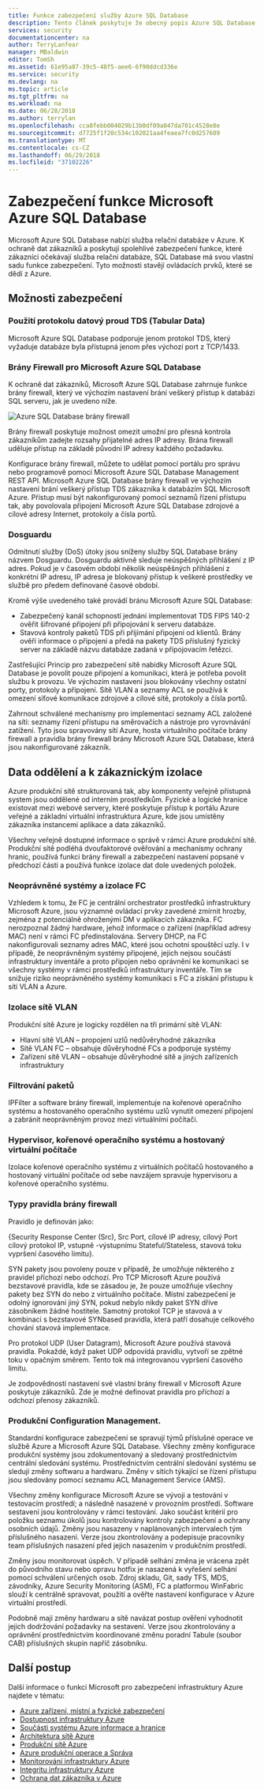 ```yaml
---
title: Funkce zabezpečení služby Azure SQL Database
description: Tento článek poskytuje že obecný popis Azure SQL Database chrání data zákazníků v Azure.
services: security
documentationcenter: na
author: TerryLanfear
manager: MBaldwin
editor: TomSh
ms.assetid: 61e95a87-39c5-48f5-aee6-6f90ddcd336e
ms.service: security
ms.devlang: na
ms.topic: article
ms.tgt_pltfrm: na
ms.workload: na
ms.date: 06/28/2018
ms.author: terrylan
ms.openlocfilehash: cca8febb004029b13b0df09a047da701c4528e8e
ms.sourcegitcommit: d7725f1f20c534c102021aa4feaea7fc0d257609
ms.translationtype: MT
ms.contentlocale: cs-CZ
ms.lasthandoff: 06/29/2018
ms.locfileid: "37102226"
---
```

# <a name="microsoft-azure-sql-database-security-features"></a>Zabezpečení funkce Microsoft Azure SQL Database    
Microsoft Azure SQL Database nabízí služba relační databáze v Azure. K ochraně dat zákazníků a poskytují spolehlivé zabezpečení funkce, které zákazníci očekávají služba relační databáze, SQL Database má svou vlastní sadu funkce zabezpečení. Tyto možnosti stavějí ovládacích prvků, které se dědí z Azure.

## <a name="security-capabilities"></a>Možnosti zabezpečení

### <a name="usage-of-tabular-data-stream-tds-protocol"></a>Použití protokolu datový proud TDS (Tabular Data)
Microsoft Azure SQL Database podporuje jenom protokol TDS, který vyžaduje databáze byla přístupná jenom přes výchozí port z TCP/1433.

### <a name="microsoft-azure-sql-database-firewall"></a>Brány Firewall pro Microsoft Azure SQL Database
K ochraně dat zákazníků, Microsoft Azure SQL Database zahrnuje funkce brány firewall, který ve výchozím nastavení brání veškerý přístup k databázi SQL serveru, jak je uvedeno níže.

![Azure SQL Database brány firewall][1]

Brány firewall poskytuje možnost omezit umožní pro přesná kontrola zákazníkům zadejte rozsahy přijatelné adres IP adresy. Brána firewall uděluje přístup na základě původní IP adresy každého požadavku.

Konfigurace brány firewall, můžete to udělat pomocí portálu pro správu nebo programově pomocí Microsoft Azure SQL Database Management REST API. Microsoft Azure SQL Database brány firewall ve výchozím nastavení brání veškerý přístup TDS zákazníka k databázím SQL Microsoft Azure. Přístup musí být nakonfigurovaný pomocí seznamů řízení přístupu tak, aby povolovala připojení Microsoft Azure SQL Database zdrojové a cílové adresy Internet, protokoly a čísla portů.

### <a name="dosguard"></a>Dosguardu
Odmítnutí služby (DoS) útoky jsou sníženy služby SQL Database brány názvem Dosguardu. Dosguardu aktivně sleduje neúspěšných přihlášení z IP adres. Pokud je v časovém období několik neúspěšných přihlášení z konkrétní IP adresu, IP adresa je blokovaný přístup k veškeré prostředky ve službě pro předem definované časové období.

Kromě výše uvedeného také provádí bránu Microsoft Azure SQL Database:

- Zabezpečený kanál schopností jednání implementovat TDS FIPS 140-2 ověřit šifrované připojení při připojování k serveru databáze.
- Stavová kontroly paketů TDS při přijímání připojení od klientů. Brány ověří informace o připojení a předá na pakety TDS příslušný fyzický server na základě názvu databáze zadaná v připojovacím řetězci.

Zastřešující Princip pro zabezpečení sítě nabídky Microsoft Azure SQL Database je povolit pouze připojení a komunikaci, která je potřeba povolit službu k provozu. Ve výchozím nastavení jsou blokovány všechny ostatní porty, protokoly a připojení. Sítě VLAN a seznamy ACL se používá k omezení síťové komunikace zdrojové a cílové sítě, protokoly a čísla portů.

Zahrnout schválené mechanismy pro implementaci seznamy ACL založené na síti: seznamy řízení přístupu na směrovačích a nástroje pro vyrovnávání zatížení. Tyto jsou spravovány sítí Azure, hosta virtuálního počítače brány firewall a pravidla brány firewall brány Microsoft Azure SQL Database, která jsou nakonfigurované zákazník.

## <a name="data-segregation-and-customer-isolation"></a>Data oddělení a k zákaznickým izolace
Azure produkční sítě strukturovaná tak, aby komponenty veřejně přístupná system jsou oddělené od interním prostředkům. Fyzické a logické hranice existovat mezi webové servery, které poskytuje přístup k portálu Azure veřejné a základní virtuální infrastruktura Azure, kde jsou umístěny zákazníka instancemi aplikace a data zákazníků.

Všechny veřejně dostupné informace o správě v rámci Azure produkční sítě. Produkční sítě podléhá dvoufaktorové ověřování a mechanismy ochrany hranic, používá funkci brány firewall a zabezpečení nastavení popsané v předchozí části a používá funkce izolace dat dole uvedených položek.

### <a name="unauthorized-systems-and-isolation-of-fc"></a>Neoprávněné systémy a izolace FC
Vzhledem k tomu, že FC je centrální orchestrator prostředků infrastruktury Microsoft Azure, jsou významné ovládací prvky zavedené zmírnit hrozby, zejména z potenciálně ohroženými DM v aplikacích zákazníka. FC nerozpoznal žádný hardware, jehož informace o zařízení (například adresy MAC) není v rámci FC předinstalována. Servery DHCP, na FC nakonfigurovali seznamy adres MAC, které jsou ochotni spouštěcí uzly. I v případě, že neoprávněným systémy připojené, jejich nejsou součástí infrastruktury inventáře a proto připojen nebo oprávnění ke komunikaci se všechny systémy v rámci prostředků infrastruktury inventáře. Tím se snižuje riziko neoprávněného systémy komunikaci s FC a získání přístupu k síti VLAN a Azure.

### <a name="vlan-isolation"></a>Izolace sítě VLAN
Produkční sítě Azure je logicky rozdělen na tři primární sítě VLAN:

- Hlavní sítě VLAN – propojení uzlů nedůvěryhodné zákazníka
- Sítě VLAN FC – obsahuje důvěryhodné FCs a podporuje systémy
- Zařízení sítě VLAN – obsahuje důvěryhodné sítě a jiných zařízeních infrastruktury

### <a name="packet-filtering"></a>Filtrování paketů
IPFilter a software brány firewall, implementuje na kořenové operačního systému a hostovaného operačního systému uzlů vynutit omezení připojení a zabránit neoprávněným provoz mezi virtuálními počítači.

### <a name="hypervisor-root-os-and-guest-vms"></a>Hypervisor, kořenové operačního systému a hostovaný virtuální počítače
Izolace kořenové operačního systému z virtuálních počítačů hostovaného a hostovaný virtuální počítače od sebe navzájem spravuje hypervisoru a kořenové operačního systému.

### <a name="types-of-rules-on-firewalls"></a>Typy pravidla brány firewall
Pravidlo je definován jako:

{Security Response Center (Src), Src Port, cílové IP adresy, cílový Port cílový protokol IP, vstupně -výstupnímu Stateful/Stateless, stavová toku vypršení časového limitu}.

SYN pakety jsou povoleny pouze v případě, že umožňuje některého z pravidel příchozí nebo odchozí. Pro TCP Microsoft Azure používá bezstavové pravidla, kde se zásadou je, že pouze umožňuje všechny pakety bez SYN do nebo z virtuálního počítače. Místní zabezpečení je odolný ignorování jiný SYN, pokud nebylo nikdy paket SYN dříve zásobníkem žádné hostitele. Samotný protokol TCP je stavová a v kombinaci s bezstavové SYNbased pravidla, která patří dosahuje celkového chování stavová implementace.

Pro protokol UDP (User Datagram), Microsoft Azure používá stavová pravidla. Pokaždé, když paket UDP odpovídá pravidlu, vytvoří se zpětné toku v opačným směrem. Tento tok má integrovanou vypršení časového limitu.

Je zodpovědností nastavení své vlastní brány firewall v Microsoft Azure poskytuje zákazníků. Zde je možné definovat pravidla pro příchozí a odchozí přenosy zákazníků.

### <a name="production-configuration-management"></a>Produkční Configuration Management.
Standardní konfigurace zabezpečení se spravují týmů příslušné operace ve službě Azure a Microsoft Azure SQL Database. Všechny změny konfigurace produkční systémy jsou zdokumentovaný a sledovaný prostřednictvím centrální sledování systému. Prostřednictvím centrální sledování systému se sledují změny softwaru a hardwaru. Změny v sítích týkající se řízení přístupu jsou sledovány pomocí seznamu ACL Management Service (AMS).

Všechny změny konfigurace Microsoft Azure se vývoji a testování v testovacím prostředí; a následně nasazené v provozním prostředí. Software sestavení jsou kontrolovány v rámci testování. Jako součást kritérií pro položku seznamu úkolů jsou kontrolovány kontroly zabezpečení a ochrany osobních údajů. Změny jsou nasazeny v naplánovaných intervalech tým příslušného nasazení. Verze jsou zkontrolovány a podepisuje pracovníky team příslušných nasazení před jejich nasazením v produkčním prostředí.

Změny jsou monitorovat úspěch. V případě selhání změna je vrácena zpět do původního stavu nebo opravu hotfix je nasazená k vyřešení selhání pomocí schválení určených osob. Zdroj skladu, Git, sady TFS, MDS, závodníky, Azure Security Monitoring (ASM), FC a platformou WinFabric slouží k centrálně spravovat, použití a ověřte nastavení konfigurace v Azure virtuální prostředí.

Podobně mají změny hardwaru a sítě navázat postup ověření vyhodnotit jejich dodržování požadavky na sestavení. Verze jsou zkontrolovány a oprávnění prostřednictvím koordinované změnu poradní Tabule (soubor CAB) příslušných skupin napříč zásobníku.

## <a name="next-steps"></a>Další postup
Další informace o funkci Microsoft pro zabezpečení infrastruktury Azure najdete v tématu:

- [Azure zařízení, místní a fyzické zabezpečení](azure-physical-security.md)
- [Dostupnost infrastruktury Azure](azure-infrastructure-availability.md)
- [Součásti systému Azure informace a hranice](azure-infrastructure-components.md)
- [Architektura sítě Azure](azure-infrastructure-network.md)
- [Produkční sítě Azure](azure-production-network.md)
- [Azure produkční operace a Správa](azure-infrastructure-operations.md)
- [Monitorování infrastruktury Azure](azure-infrastructure-monitoring.md)
- [Integritu infrastruktury Azure](azure-infrastructure-integrity.md)
- [Ochrana dat zákazníka v Azure](azure-protection-of-customer-data.md)

<!--Image references-->
[1]: ./media/azure-infrastructure-sql/sql-database-firewall.png
